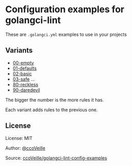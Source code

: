 # Configuration examples for golangci-lint

These are `.golangci.yml` examples to use in your projects

## Variants

- [00-empty](./00-empty)
- [01-defaults](./01-defaults)
- [02-basic](./02-basic)
- [03-safe](./03-safe)
...
- [80-reckless](./80-reckless)
- [90-daredevil](./90-daredevil)

The bigger the number is the more rules it has.

Each variant adds rules to the previous one.

## License

License: MIT

Author: [@ccoVeille](https://github.com/ccoVeille)

Source: [ccoVeille/golangci-lint-config-examples](https://github.com/ccoVeille/golangci-lint-config-examples)
